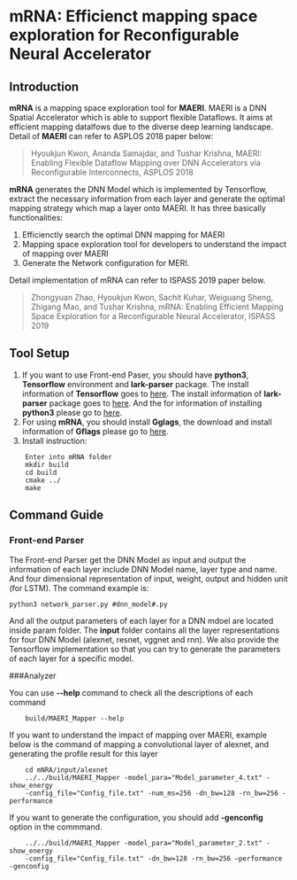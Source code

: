 # mRNA: Efficienct mapping space exploration for Reconfigurable Neural Accelerator
## Introduction
**mRNA** is a mapping space exploration tool for **MAERI**. 
MAERI is a DNN Spatial Accelerator which is able to support flexible Dataflows. It aims at efficient mapping datalfows due to the diverse deep learning landscape. Detail of **MAERI** can refer to ASPLOS 2018 paper below:

>Hyoukjun Kwon, Ananda Samajdar, and Tushar Krishna, MAERI: Enabling Flexible Dataflow Mapping over DNN Accelerators via Reconfigurable Interconnects, ASPLOS 2018

**mRNA** generates the DNN Model which is implemented by Tensorflow, extract the necessary information from each layer and generate the optimal mapping strategy which map a layer onto MAERI. It has three basically functionalities:

1. Efficienctly search the optimal DNN mapping for MAERI
2. Mapping space exploration tool for developers to understand the impact of mapping over MAERI
3. Generate the Network configuration for MERI.

Detail implementation of mRNA can refer to ISPASS 2019 paper below.
>Zhongyuan Zhao, Hyoukjun Kwon, Sachit Kuhar, Weiguang Sheng, Zhigang Mao, and Tushar Krishna, mRNA: Enabling Efficient Mapping Space Exploration for a Reconfigurable Neural
Accelerator, ISPASS 2019

## Tool Setup
1. If you want to use Front-end Paser, you should have **python3**, **Tensorflow** environment and **lark-parser** package. The install information of **Tensorflow** goes to 
[here](https://tensorflow.google.cn/install). The install information of **lark-parser** package goes to 
[here](https://github.com/lark-parser/lark). And the for information of installing **python3** please go to [here](https://www.python.org/downloads/).
2. For using **mRNA**, you should install **Gglags**, the download and install information of **Gflags** please go to [here](https://github.com/gflags/gflags).
3. Install instruction:

```
	Enter into mRNA folder
	mkdir build
	cd build
	cmake ../
	make
```

## Command Guide

### Front-end Parser
The Front-end Parser get the DNN Model as input and output the information of each layer include DNN Model name, layer type and name. And four dimensional representation of input, weight, output and hidden unit (for LSTM). The command example is:

```
python3 network_parser.py #dnn_model#.py
```
And all the output parameters of each layer for a DNN mdoel are located inside param folder. 
The **input** folder contains all the layer representations for four DNN Model (alexnet, resnet, vggnet and rnn). We also provide the Tensorflow implementation so that you can try to generate the parameters of each layer for a specific model.  

###Analyzer

You can use **--help** command to check all the descriptions of each command

```
	build/MAERI_Mapper --help
```
If you want to understand the impact of mapping over MAERI, example below is the command of mapping a convolutional layer of alexnet, and generating the profile result for this layer

```
	cd mNRA/input/alexnet
	../../build/MAERI_Mapper -model_para="Model_parameter_4.txt" -show_energy 
	-config_file="Config_file.txt" -num_ms=256 -dn_bw=128 -rn_bw=256 -performance
```
If you want to generate the configuration, you should add **-genconfig** option in the commmand.

```
	../../build/MAERI_Mapper -model_para="Model_parameter_2.txt" -show_energy 
	-config_file="Config_file.txt" -dn_bw=128 -rn_bw=256 –performance -genconfig
```


